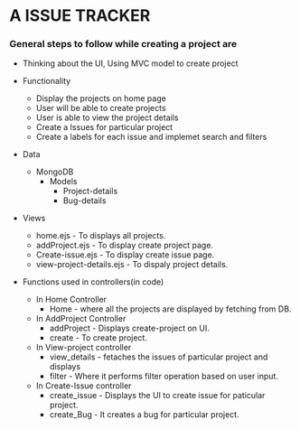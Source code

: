 # A ISSUE TRACKER


### General steps to follow while creating a project are

- Thinking about the UI, Using MVC model to create project
- Functionality
	- Display the projects on home page
	- User will be able to create projects
	- User is able to view the project details
	- Create a Issues for particular project
    - Create a labels for each issue and implemet search and filters

- Data
	- MongoDB
        - Models
            - Project-details
            - Bug-details

- Views 
    - home.ejs - To displays all projects.
    - addProject.ejs - To display create project page.
    - Create-issue.ejs - To display create issue page.
    - view-project-details.ejs - To dispaly project details.


- Functions used in controllers(in code)
    - In Home Controller
        - Home - where all the projects are displayed by fetching from DB.
    - In AddProject Controller 
        - addProject -  Displays create-project on UI.
        - create - To create project.
    - In View-project controller
        - view_details - fetaches the issues of particular project and displays
        - filter - Where it performs filter operation based on user input.
    - In Create-Issue controller
        - create_issue - Displays the UI to create issue for paticular project.
        - create_Bug - It creates a bug for particular project.